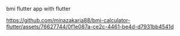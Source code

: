 bmi flutter app with flutter



https://github.com/minazakaria88/bmi-calculator-flutter/assets/76627744/0f1e087a-ce2c-4461-be4d-d7931bb4541d

